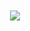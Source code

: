 <br>
<br>
<br>
<center> <h1> <img src="https://i.stack.imgur.com/GygGh.png"> </h1> </center>
<br>
<br>
<br>
